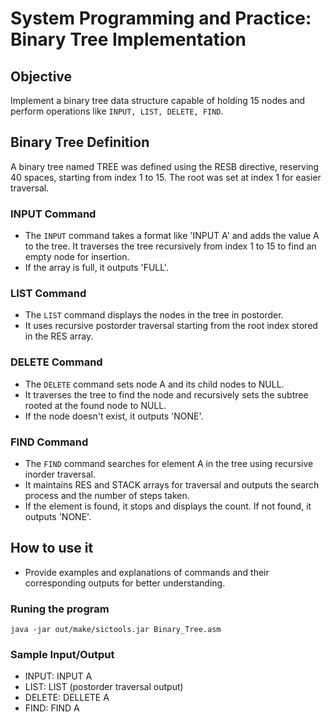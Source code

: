 # System Programming and Practice: Binary Tree Implementation

## Objective
Implement a binary tree data structure capable of holding 15 nodes and perform operations like `INPUT, LIST, DELETE, FIND`.

## Binary Tree Definition
A binary tree named TREE was defined using the RESB directive, reserving 40 spaces, starting from index 1 to 15. The root was set at index 1 for easier traversal.

### INPUT Command
- The `INPUT` command takes a format like 'INPUT A' and adds the value A to the tree. It traverses the tree recursively from index 1 to 15 to find an empty node for insertion.
- If the array is full, it outputs 'FULL'.

### LIST Command
- The `LIST` command displays the nodes in the tree in postorder.
- It uses recursive postorder traversal starting from the root index stored in the RES array.

### DELETE Command
- The `DELETE` command sets node A and its child nodes to NULL.
- It traverses the tree to find the node and recursively sets the subtree rooted at the found node to NULL.
- If the node doesn't exist, it outputs 'NONE'.

### FIND Command
- The `FIND` command searches for element A in the tree using recursive inorder traversal.
- It maintains RES and STACK arrays for traversal and outputs the search process and the number of steps taken.
- If the element is found, it stops and displays the count. If not found, it outputs 'NONE'.

## How to use it
- Provide examples and explanations of commands and their corresponding outputs for better understanding.

### Runing the program
```shell
java -jar out/make/sictools.jar Binary_Tree.asm
```

### Sample Input/Output
- INPUT: INPUT A
- LIST: LIST (postorder traversal output)
- DELETE: DELLETE A
- FIND: FIND A

